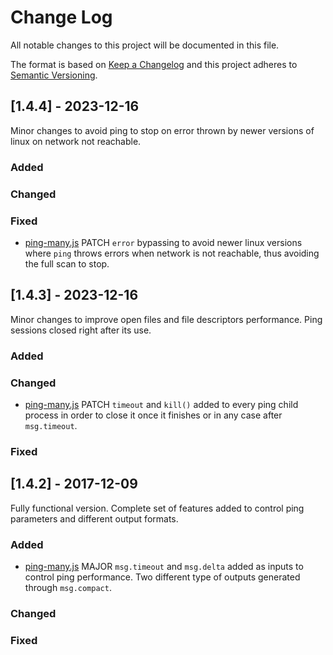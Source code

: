 
# Change Log
All notable changes to this project will be documented in this file.
 
The format is based on [Keep a Changelog](http://keepachangelog.com/)
and this project adheres to [Semantic Versioning](http://semver.org/).
 
 
## [1.4.4] - 2023-12-16
  
Minor changes to avoid ping to stop on error thrown by newer versions of linux on network not reachable.
 
### Added
 
### Changed
 
### Fixed

- [ping-many.js](https://github.com/mbserran/node-red-contrib-advanced-ping-multiple/ping-many/ping-many.js)
  PATCH `error` bypassing to avoid newer linux versions where `ping` throws errors when network is not reachable, thus avoiding the full scan to stop.

## [1.4.3] - 2023-12-16
  
Minor changes to improve open files and file descriptors performance. Ping sessions closed right after its use.
 
### Added
 
### Changed
  
- [ping-many.js](https://github.com/mbserran/node-red-contrib-advanced-ping-multiple/ping-many/ping-many.js)
  PATCH `timeout` and `kill()` added to every ping child process in order to close it once it finishes or in any case after `msg.timeout`.
 
### Fixed
  
## [1.4.2] - 2017-12-09
 
Fully functional version. Complete set of features added to control ping parameters and different output formats.

### Added

- [ping-many.js](https://github.com/mbserran/node-red-contrib-advanced-ping-multiple/ping-many/ping-many.js)
  MAJOR `msg.timeout` and `msg.delta` added as inputs to control ping performance. Two different type of outputs generated through `msg.compact`.
   
### Changed
 
### Fixed
 
